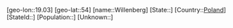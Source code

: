 ﻿---
location: [54,19.03]
type: City
tags:
- geo/City


SpocWebEntityId: 35620
isDeleted: false
confidential: public

---
[geo-lon::19.03]
[geo-lat::54]
[name::Willenberg]
[State::]
[Country::[Poland](geo/Continent/Europe/Poland.md)]
[StateId::]
[Population::]
[Unknown::]

